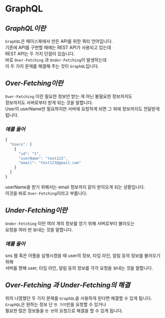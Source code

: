 # GraphQL

## **_GraphQL이란_**

`GraphQL`은 페이스북에서 만든 API를 위한 쿼리 언어입니다.  
기존에 API를 구현할 때에는 REST API가 사용되고 있는데  
REST API는 두 가지 단점이 있습니다.  
바로 `Over-Fetching` 과 `Under-Fetching`이 발생하는데  
이 두 가지 문제를 해결해 주는 것이 `GraphQL`입니다.

## **_Over-Fetching이란_**

`Over-Fetching` 이란 필요한 정보만 받는 게 아닌 불필요한 정보까지도  
정보까지도 서버로부터 받게 되는 것을 말합니다.  
User의 userName만 필요하지만 서버에 요청하게 되면 그 외에 정보까지도 전달받게 됩니다.

### **_예를 들어_**

```javascript
{
  "Users": [
    {
      "id": "1",
      "userName": "test123",
      "email": "test123@gmail.com"
    }
  ]
}
```

userName을 받기 위해서는 email 정보까지 같이 받아오게 되는 상황입니다.  
이것을 바로 `Over-Fetching`이라고 부릅니다.

## **_Under-Fetching이란_**

`Under-Fetching` 이란 여러 개의 정보를 얻기 위해 서버로부터 불러오는  
요청을 여러 번 보내는 것을 말합니다.

### **_예를 들어_**

sns 웹 혹은 어플을 실행시켰을 때 user의 정보, 타임 라인, 알림 등의 정보를 불러오기 위해  
서버를 향해 user, 타임 라인, 알림 등의 정보를 각각 요청을 보내는 것을 말합니다.

## **_Over-Fetching 과 Under-Fetching의 해결_**

위의 나열했던 두 가지 문제를 `GraphQL`을 사용하게 된다면 해결할 수 있게 됩니다.  
`GraphQL`은 원하는 정보 단 `한 가지`만을 요청할 수 있거나  
필요한 많은 정보들을 `한 번`의 요청으로 해결을 할 수 있게 됩니다.
